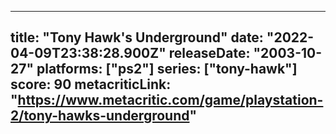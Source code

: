 
---
title: "Tony Hawk's Underground"
date: "2022-04-09T23:38:28.900Z"
releaseDate: "2003-10-27"
platforms: ["ps2"]
series: ["tony-hawk"]
score: 90
metacriticLink: "https://www.metacritic.com/game/playstation-2/tony-hawks-underground"
---
